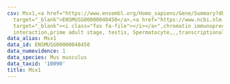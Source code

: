```yaml
---
csv: Msx1,<a href="https://www.ensembl.org/Homo_sapiens/Gene/Summary?db=core;g=ENSMUSG00000048450"
  target="_blank">ENSMUSG00000048450</a>,<a href="https://www.ncbi.nlm.nih.gov/pubmed/25450459"
  target="_blank"><i class="fas fa-file"></i></a>",chromatin immunoprecipitation assay,direct
  interaction,prime adult stage, testis, Spermatocyte,,,transcriptional regulation,
data_alias: Msx1
data_id: ENSMUSG00000048450
data_numevidence: 1
data_species: Mus musculus
data_taxid: '10090'
title: Msx1
---
```

